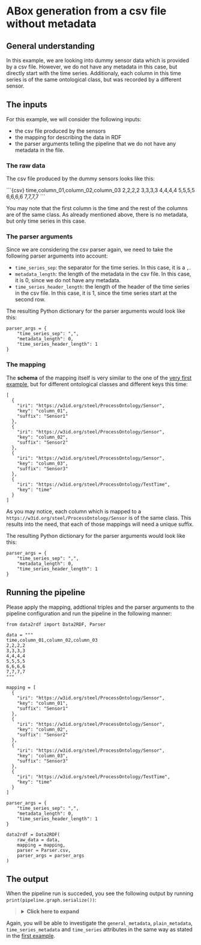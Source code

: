 # ABox generation from a csv file without metadata

## General understanding

In this example, we are looking into dummy sensor data which is provided by a csv file. However, we do not have any metadata in this case, but directly start with the time series. Additionaly, each column in this time series is of the same ontological class, but was recorded by a different sensor.

## The inputs

For this example, we will consider the following inputs:

* the csv file produced by the sensors
* the mapping for describing the data in RDF
* the parser arguments telling the pipeline that we do not have any metadata in the file.

### The raw data

The csv file produced by the dummy sensors looks like this:

´´´{csv}
time,column_01,column_02,column_03
2,2,2,2
3,3,3,3
4,4,4,4
5,5,5,5
6,6,6,6
7,7,7,7
´´´

You may note that the first column is the time and the rest of the columns are of the same class. As already mentioned above, there is no metadata, but only time series in this case.

### The parser arguments

Since we are considering the csv parser again, we need to take the following parser arguments into account:

* `time_series_sep`: the separator for the time series. In this case, it is a  `,`.
* `metadata_length`: the length of the metadata in the csv file. In this case, it is 0, since we do not have any metadata.
* `time_series_header_length`: the length of the header of the time series in the csv file. In this case, it is 1, since the time series start at the second row.

The resulting Python dictionary for the parser arguments would look like this:
```{python}
parser_args = {
    "time_series_sep": ",",
    "metadata_length": 0,
    "time_series_header_length": 1
}
```

### The mapping

The **schema** of the mapping itself is very similar to the one of the [very first example](1_csv.md), but for different ontological classes and different keys this time:

```{json}
[
  {
    "iri": "https://w3id.org/steel/ProcessOntology/Sensor",
    "key": "column_01",
    "suffix": "Sensor1"
  },
  {
    "iri": "https://w3id.org/steel/ProcessOntology/Sensor",
    "key": "column_02",
    "suffix": "Sensor2"
  },
  {
    "iri": "https://w3id.org/steel/ProcessOntology/Sensor",
    "key": "column_03",
    "suffix": "Sensor3"
  },
  {
    "iri": "https://w3id.org/steel/ProcessOntology/TestTime",
    "key": "time"
  }
]
```

As you may notice, each column which is mapped to a `https://w3id.org/steel/ProcessOntology/Sensor` is of the same class. This results into the need, that each of those mappings will need a unique suffix.


The resulting Python dictionary for the parser arguments would look like this:
```{python}
parser_args = {
    "time_series_sep": ",",
    "metadata_length": 0,
    "time_series_header_length": 1
}
```

## Running the pipeline

Please apply the mapping, addtional triples and the parser arguments to the pipeline configuration and run the pipeline in the following manner:

```{python}
from data2rdf import Data2RDF, Parser

data = """
time,column_01,column_02,column_03
2,2,2,2
3,3,3,3
4,4,4,4
5,5,5,5
6,6,6,6
7,7,7,7
"""

mapping = [
  {
    "iri": "https://w3id.org/steel/ProcessOntology/Sensor",
    "key": "column_01",
    "suffix": "Sensor1"
  },
  {
    "iri": "https://w3id.org/steel/ProcessOntology/Sensor",
    "key": "column_02",
    "suffix": "Sensor2"
  },
  {
    "iri": "https://w3id.org/steel/ProcessOntology/Sensor",
    "key": "column_03",
    "suffix": "Sensor3"
  },
  {
    "iri": "https://w3id.org/steel/ProcessOntology/TestTime",
    "key": "time"
  }
]

parser_args = {
    "time_series_sep": ",",
    "metadata_length": 0,
    "time_series_header_length": 1
}

data2rdf = Data2RDF(
    raw_data = data,
    mapping = mapping,
    parser = Parser.csv,
    parser_args = parser_args
)
```

## The output

When the pipeline run is succeded, you see the following output by running `print(pipeline.graph.serialize())`:

<blockQuote>
<Details>
<summary><b>Click here to expand</b></summary>

```{turtle}
@prefix csvw: <http://www.w3.org/ns/csvw#> .
@prefix dcat: <http://www.w3.org/ns/dcat#> .
@prefix dcterms: <http://purl.org/dc/terms/> .
@prefix fileid: <https://www.example.org/> .
@prefix foaf1: <http://xmlns.com/foaf/spec/> .
@prefix qudt: <http://qudt.org/schema/qudt/> .
@prefix rdfs: <http://www.w3.org/2000/01/rdf-schema#> .
@prefix xsd: <http://www.w3.org/2001/XMLSchema#> .

fileid:dataset a dcat:Dataset ;
    dcterms:hasPart fileid:tableGroup ;
    dcat:distribution [ a dcat:Distribution ;
            dcat:accessURL "https://www.example.org/download"^^xsd:anyURI ;
            dcat:mediaType "http://www.iana.org/assignments/media-types/text/csv"^^xsd:anyURI ] .

fileid:Sensor1 a <https://w3id.org/steel/ProcessOntology/Sensor> .

fileid:Sensor2 a <https://w3id.org/steel/ProcessOntology/Sensor> .

fileid:Sensor3 a <https://w3id.org/steel/ProcessOntology/Sensor> .

fileid:TestTime a <https://w3id.org/steel/ProcessOntology/TestTime> .

fileid:tableGroup a csvw:TableGroup ;
    csvw:table [ a csvw:Table ;
            rdfs:label "Time series data" ;
            csvw:tableSchema [ a csvw:Schema ;
                    csvw:column [ a csvw:Column ;
                            qudt:quantity fileid:Sensor2 ;
                            csvw:titles "column_02"^^xsd:string ;
                            foaf1:page [ a foaf1:Document ;
                                    dcterms:format "https://www.iana.org/assignments/media-types/application/json"^^xsd:anyURI ;
                                    dcterms:identifier "https://www.example.org/column-2"^^xsd:anyURI ;
                                    dcterms:type "http://purl.org/dc/terms/Dataset"^^xsd:anyURI ] ],
                        [ a csvw:Column ;
                            qudt:quantity fileid:TestTime ;
                            csvw:titles "time"^^xsd:string ;
                            foaf1:page [ a foaf1:Document ;
                                    dcterms:format "https://www.iana.org/assignments/media-types/application/json"^^xsd:anyURI ;
                                    dcterms:identifier "https://www.example.org/column-0"^^xsd:anyURI ;
                                    dcterms:type "http://purl.org/dc/terms/Dataset"^^xsd:anyURI ] ],
                        [ a csvw:Column ;
                            qudt:quantity fileid:Sensor3 ;
                            csvw:titles "column_03"^^xsd:string ;
                            foaf1:page [ a foaf1:Document ;
                                    dcterms:format "https://www.iana.org/assignments/media-types/application/json"^^xsd:anyURI ;
                                    dcterms:identifier "https://www.example.org/column-3"^^xsd:anyURI ;
                                    dcterms:type "http://purl.org/dc/terms/Dataset"^^xsd:anyURI ] ],
                        [ a csvw:Column ;
                            qudt:quantity fileid:Sensor1 ;
                            csvw:titles "column_01"^^xsd:string ;
                            foaf1:page [ a foaf1:Document ;
                                    dcterms:format "https://www.iana.org/assignments/media-types/application/json"^^xsd:anyURI ;
                                    dcterms:identifier "https://www.example.org/column-1"^^xsd:anyURI ;
                                    dcterms:type "http://purl.org/dc/terms/Dataset"^^xsd:anyURI ] ] ] ] .
```

</Details>
</blockQuote>


Again, you will be able to investigate the `general_metadata`, `plain_metadata`, `time_series_metadata` and `time_series` attributes in the same way as stated in the [first example](1_csv).
